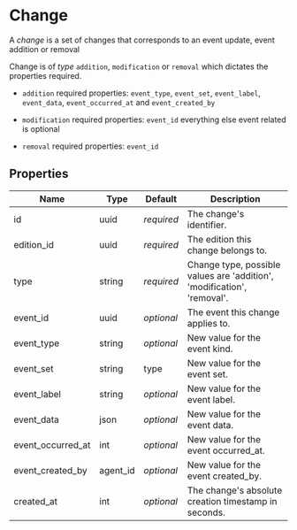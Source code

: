 # Change

A _change_ is a set of changes that corresponds to an event update, event addition or removal

Change is of _type_ `addition`, `modification` or `removal` which dictates the properties required.

- `addition`
    required properties: `event_type`, `event_set`, `event_label`, `event_data`, `event_occurred_at` and `event_created_by`

- `modification`
    required properties: `event_id`
    everything else event related is optional

- `removal`
    required properties: `event_id`

## Properties

Name                | Type          | Default    | Description
------------------- | ------------- | ---------- | -------------------------------------------------
id                  | uuid          | _required_ | The change's identifier.
edition_id          | uuid          | _required_ | The edition this change belongs to.
type                | string        | _required_ | Change type, possible values are 'addition', 'modification', 'removal'.
event_id            | uuid          | _optional_ | The event this change applies to.
event_type          | string        | _optional_ | New value for the event kind.
event_set           | string        |       type | New value for the event set.
event_label         | string        | _optional_ | New value for the event label.
event_data          | json          | _optional_ | New value for the event data.
event_occurred_at   | int           | _optional_ | New value for the event occurred_at.
event_created_by    | agent_id      | _optional_ | New value for the event created_by.
created_at          | int           | _optional_ | The change's absolute creation timestamp in seconds.
